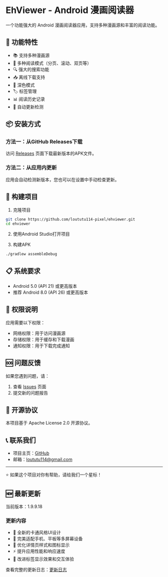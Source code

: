 # EhViewer - Android 漫画阅读器

一个功能强大的 Android 漫画阅读器应用，支持多种漫画源和丰富的阅读功能。

## 🚀 功能特性

- 📚 支持多种漫画源
- 🎨 多种阅读模式（分页、滚动、双页等）
- 🔍 强大的搜索功能
- 📥 离线下载支持
- 🌙 深色模式
- 🏷️ 标签管理
- 📊 阅读历史记录
- 🔄 自动更新检测

## 📦 安装方式

### 方法一：从GitHub Releases下载
访问 [Releases](https://github.com/loututu114-pixel/ehviewer/releases) 页面下载最新版本的APK文件。

### 方法二：从应用内更新
应用会自动检测新版本，您也可以在设置中手动检查更新。

## 🔧 构建项目

1. 克隆项目
```bash
git clone https://github.com/loututu114-pixel/ehviewer.git
cd ehviewer
```

2. 使用Android Studio打开项目

3. 构建APK
```bash
./gradlew assembleDebug
```

## 📋 系统要求

- Android 5.0 (API 21) 或更高版本
- 推荐 Android 8.0 (API 26) 或更高版本

## 🔐 权限说明

应用需要以下权限：
- 网络权限：用于访问漫画源
- 存储权限：用于缓存和下载漫画
- 通知权限：用于下载完成通知

## 🆘 问题反馈

如果您遇到问题，请：
1. 查看 [Issues](https://github.com/loututu114-pixel/ehviewer/issues) 页面
2. 提交新的问题报告

## 📄 开源协议

本项目基于 Apache License 2.0 开源协议。

## 📞 联系我们

- 项目主页：[GitHub](https://github.com/loututu114-pixel/ehviewer)
- 邮箱：loututu114@gmail.com

---

⭐ 如果这个项目对你有帮助，请给我们一个星标！

## 🆕 最新更新

当前版本：1.9.9.18

### 更新内容
- 🎨 全新的卡通风格UI设计
- 📱 完美适配手机、平板等多屏幕设备
- 🔧 优化详情页样式和图标显示
- ⚡ 提升应用性能和响应速度
- 🎯 改进标签显示效果和交互体验

查看完整的更新日志：[更新日志](https://github.com/loututu114-pixel/ehviewer/releases)
